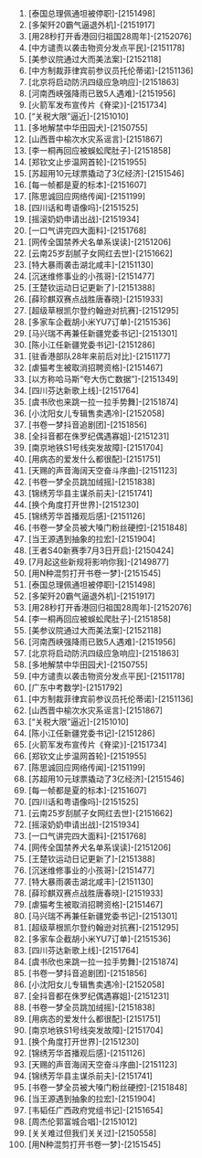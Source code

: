 
1. [泰国总理佩通坦被停职]-[2151498]
1. [多架歼20霸气逼退外机]-[2151917]
1. [用28秒打开香港回归祖国28周年]-[2152076]
1. [中方谴责以袭击物资分发点平民]-[2151178]
1. [美参议院通过大而美法案]-[2152118]
1. [中方制裁菲律宾前参议员托伦蒂诺]-[2151136]
1. [北京将启动防汛四级应急响应]-[2151863]
1. [河南西峡强降雨已致5人遇难]-[2151956]
1. [火箭军发布宣传片《脊梁》]-[2151734]
1. [“关税大限”逼近]-[2151010]
1. [多地解禁中华田园犬]-[2150755]
1. [山西晋中榆次水灾系谣言]-[2151867]
1. [李一桐再回应被蜈蚣爬肚子]-[2151858]
1. [郑钦文止步温网首轮]-[2151955]
1. [苏超用10元球票撬动了3亿经济]-[2151546]
1. [每一帧都是夏的标本]-[2151607]
1. [陈思诚回应网络传闻]-[2151199]
1. [四川话和粤语像吗]-[2151525]
1. [摇滚奶奶申请出战]-[2151934]
1. [一口气讲完四大面料]-[2151768]
1. [网传全国禁养犬名单系误读]-[2151206]
1. [云南25岁刮腻子女网红去世]-[2151662]
1. [特大暴雨袭击湖北咸丰]-[2151130]
1. [沉迷维修事业的小孩哥]-[2151477]
1. [王楚钦运动日记更新了]-[2151388]
1. [薛珍麒双赛点战胜唐春晓]-[2151933]
1. [超级草根凯尔登约翰逊对抗赛]-[2151295]
1. [多家车企截胡小米YU7订单]-[2151536]
1. [马兴瑞不再兼任新疆党委书记]-[2151301]
1. [陈小江任新疆党委书记]-[2151286]
1. [驻香港部队28年来前后对比]-[2151177]
1. [虐猫考生被取消招聘资格]-[2151467]
1. [以方称哈马斯“夸大伤亡数据”]-[2151349]
1. [四川芬达新歌上线]-[2151764]
1. [虞书欣也来跳一拉一拉手势舞]-[2151874]
1. [小沈阳女儿专辑售卖遇冷]-[2152058]
1. [书卷一梦抖音追剧团]-[2151856]
1. [全抖音都在侏罗纪偶遇寡姐]-[2151231]
1. [南京地铁S1号线突发故障]-[2151704]
1. [用病态的爱发什么都很配]-[2151751]
1. [天赐的声音海阔天空奋斗序曲]-[2151123]
1. [书卷一梦全员跳加绒摇]-[2151838]
1. [锦绣芳华县主谋杀前夫]-[2151741]
1. [换个角度打开世界]-[2151230]
1. [锦绣芳华首播观后感]-[2151126]
1. [书卷一梦全员被大嗓门粉丝硬控]-[2151848]
1. [当王源遇到抽象的拉宏]-[2151904]
1. [王者S40新赛季7月3日开启]-[2150424]
1. [7月起这些新规将影响你我]-[2149877]
1. [用N种混剪打开书卷一梦]-[2151545]
1. [泰国总理佩通坦被停职]-[2151498]
1. [多架歼20霸气逼退外机]-[2151917]
1. [用28秒打开香港回归祖国28周年]-[2152076]
1. [李一桐再回应被蜈蚣爬肚子]-[2151858]
1. [美参议院通过大而美法案]-[2152118]
1. [河南西峡强降雨已致5人遇难]-[2151956]
1. [北京将启动防汛四级应急响应]-[2151863]
1. [多地解禁中华田园犬]-[2150755]
1. [中方谴责以袭击物资分发点平民]-[2151178]
1. [广东中考数学]-[2151792]
1. [中方制裁菲律宾前参议员托伦蒂诺]-[2151136]
1. [山西晋中榆次水灾系谣言]-[2151867]
1. [“关税大限”逼近]-[2151010]
1. [陈小江任新疆党委书记]-[2151286]
1. [火箭军发布宣传片《脊梁》]-[2151734]
1. [郑钦文止步温网首轮]-[2151955]
1. [陈思诚回应网络传闻]-[2151199]
1. [苏超用10元球票撬动了3亿经济]-[2151546]
1. [每一帧都是夏的标本]-[2151607]
1. [四川话和粤语像吗]-[2151525]
1. [云南25岁刮腻子女网红去世]-[2151662]
1. [摇滚奶奶申请出战]-[2151934]
1. [一口气讲完四大面料]-[2151768]
1. [网传全国禁养犬名单系误读]-[2151206]
1. [王楚钦运动日记更新了]-[2151388]
1. [沉迷维修事业的小孩哥]-[2151477]
1. [特大暴雨袭击湖北咸丰]-[2151130]
1. [薛珍麒双赛点战胜唐春晓]-[2151933]
1. [虐猫考生被取消招聘资格]-[2151467]
1. [马兴瑞不再兼任新疆党委书记]-[2151301]
1. [超级草根凯尔登约翰逊对抗赛]-[2151295]
1. [多家车企截胡小米YU7订单]-[2151536]
1. [四川芬达新歌上线]-[2151764]
1. [虞书欣也来跳一拉一拉手势舞]-[2151874]
1. [书卷一梦抖音追剧团]-[2151856]
1. [小沈阳女儿专辑售卖遇冷]-[2152058]
1. [全抖音都在侏罗纪偶遇寡姐]-[2151231]
1. [书卷一梦全员跳加绒摇]-[2151838]
1. [用病态的爱发什么都很配]-[2151751]
1. [南京地铁S1号线突发故障]-[2151704]
1. [换个角度打开世界]-[2151230]
1. [锦绣芳华首播观后感]-[2151126]
1. [天赐的声音海阔天空奋斗序曲]-[2151123]
1. [锦绣芳华县主谋杀前夫]-[2151741]
1. [书卷一梦全员被大嗓门粉丝硬控]-[2151848]
1. [当王源遇到抽象的拉宏]-[2151904]
1. [韦韬任广西政府党组书记]-[2151654]
1. [周杰伦郭富城合唱]-[2151012]
1. [关关难过但我们关关过]-[2150558]
1. [用N种混剪打开书卷一梦]-[2151545]